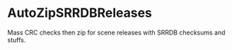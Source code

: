 # AutoZipSRRDBReleases
Mass CRC checks then zip for scene releases with SRRDB checksums and stuffs.
